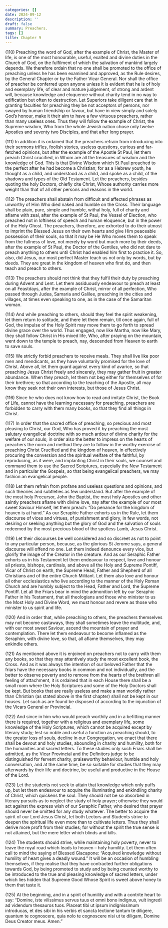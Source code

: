 ```yaml
---
categories: []
date: 2024-09-12
description: ''
draft: false
summary: Preachers.
tags: []
title: Chapter 9
---
```





(110) Preaching the word of God, after the example of Christ, the Master of life, is one of the most honourable, useful, exalted and divine duties in the Church of God, on the fulfilment of which the salvation of mankind largely depends. We therefore ordain that no one shall be promoted to the office of preaching unless he has been examined and approved, as the Rule desires, by the General Chapter or by the Father Vicar General. Nor shall the office of preacher be conferred upon anyone unless it is evident that he is of holy and exemplary life, of clear and mature judgement, of strong and ardent will, because knowledge and eloquence without charity tend in no way to edification but often to destruction. Let Superiors take diligent care that in granting faculties for preaching they be not acceptors of persons, nor swayed by human friendship or favour, but have in view simply and solely God’s honour, make it their aim to have a few virtuous preachers, rather than many useless ones. Thus they will follow the example of Christ, the Supreme wisdom, Who from the whole Jewish nation chose only twelve Apostles and seventy two Disciples, and that after long prayer.

(111) In addition it is ordained that the preachers refrain from introducing into their sermons trifles, foolish stories, useless questions, curious and far-fetched opinions, but after the example of the Apostle St Paul, let them preach Christ crucified, in Whom are all the treasures of wisdom and the knowledge of God. This is that Divine Wisdom which St Paul preached to the perfect after he had become a Christian; for as a Hebrew youth, he thought as a child, and understood as a child, and spoke as a child, of the shadows and types of the Old Testament. Let the preachers, besides quoting the holy Doctors, chiefly cite Christ, Whose authority carries more weight than that of all other persons and reasons in the world.

(112) The preachers shall abstain from difficult and affected phrases as unworthy of Him Who died naked and humble on the Cross. Their language shall be plain, pure, simple and humble, withal holy, full of charity and aflame with zeal, after the example of St Paul, the Vessel of Election, who preached not in loftiness of speech and human eloquence, but in the power of the Holy Ghost. The preachers, therefore, are exhorted to do their utmost to imprint the Blessed Jesus on their own hearts and give Him peaceable possession of their souls, so that it may be He Who moves them to speak from the fullness of love, not merely by word but much more by their deeds, after the example of St Paul, the Doctor of the Gentiles, who did not dare to preach anything to others until Christ had enabled him first to practice it. So, also, did Jesus, our most perfect Master teach us not only by words, but by deeds. They are great in the kingdom of heaven who first do, and then teach and preach to others.

(113) The preachers should not think that they fulfil their duty by preaching during Advent and Lent. Let them assiduously endeavour to preach at least on all Feastdays, after the example of Christ, mirror of all perfection, Who passed through Judea, Samaria and Galilee, preaching in the cities and villages, at times even speaking to one, as in the case of the Samaritan woman.

(114) And while preaching to others, should they feel the spirit weakening, let them return to solitude, and there let them remain, till once again, full of God, the impulse of the Holy Spirit may move them to go forth to spread divine grace over the world. Thus engaged, now like Martha, now like Mary, they shall follow Christ in His mixed life, Who, after praying on the mountain, went down to the temple to preach, nay, descended from Heaven to earth to save souls.

(115) We strictly forbid preachers to receive meals. They shall live like poor men and mendicants, as they have voluntarily promised for the love of Christ. Above all, let them guard against every kind of avarice, so that preaching Jesus Christ freely and sincerely, they may gather fruit in greater abundance. When they preach, let them not beg either for themselves of for their brethren; so that according to the teaching of the Apostle, all may know they seek not their own interests, but those of Jesus Christ.

(116) Since he who does not know how to read and imitate Christ, the Book of Life, cannot have the learning necessary for preaching, preachers are forbidden to carry with them many books, so that they find all things in Christ.

(117) In order that the sacred office of preaching, so precious and most pleasing to Christ, our God, Who has proved it by preaching the most salutary evangelical doctrine with so much ardour of divine charity for the welfare of our souls; in order also the better to impress on the hearts of preachers the norm and method they are to follow in the worthy exercise of preaching Christ Crucified and the kingdom of heaven, in effectively procuring the conversion and the spiritual welfare of the faithful, by reproducing, as it were, and implanting Christ in their souls, we counsel and command them to use the Sacred Scriptures, especially the New Testament and in particular the Gospels, so that being evangelical preachers, we may fashion an evangelical people.

(118) Let them refrain from profane and useless questions and opinions, and such theories and subtleties as few understand. But after the example of the most holy Precursor, John the Baptist, the most holy Apostles and other saintly preachers aflame with divine love, nay after the example of our most sweet Saviour Himself, let them preach: “Do penance for the kingdom of heaven is at hand.” As our Seraphic Father exhorts us in the Rule, let them discourse of vices and virtues, of punishment and glory, in few words, not desiring or seeking anything but the glory of God and the salvation of souls redeemed by the most precious blood of the spotless Lamb, Jesus Christ.

(119) Let their discourses be well considered and so discreet as not to point to any particular person, because, as the glorious St Jerome says, a general discourse will offend no one. Let them indeed denounce every vice, but glorify the image of the Creator in the creature. And as our Seraphic Father exhorts us in his Testament let them endeavour to respect, love and honour all priests, bishops, cardinals, and above all the Holy and Supreme Pontiff, Vicar of Christ on earth, the Supreme Head, Father and Shepherd of all Christians and of the entire Church Militant. Let them also love and honour all other ecclesiastics who live according to the manner of the Holy Roman Church and are humbly subject to the Head, Father and Lord, the Supreme Pontiff. Let all the Friars bear in mind the admonition left by our Seraphic Father in his Testament, that all theologians and those who minister to us the Most Holy and Divine Word, we must honour and revere as those who minister to us spirit and life.

(120) And in order that, while preaching to others, the preachers themselves may not become castaways, they shall sometimes leave the multitude, and, with our most sweet Saviour, ascend the mountain of prayer and contemplation. There let them endeavour to become inflamed as the Seraphim, with divine love, so that, all aflame themselves, they may enkindle others.

(121) As mentioned above it is enjoined on preachers not to carry with them any books, so that they may attentively study the most excellent book, the Cross. And as it was always the intention of our beloved Father that the friars have the necessary books in common and not individually, and the better to observe poverty and to remove from the hearts of the brethren all feeling of attachment, it is ordained that in each House there shall be a small room where the Holy Scriptures and some of the Holy Doctors shall be kept. But books that are really useless and make a man worldly rather than Christian (as stated above in the first chapter) shall not be kept in our houses. Let such as are found be disposed of according to the injunction of the Vicars General or Provincial.

(122) And since in him who would preach worthily and in a befitting manner there is required, together with a religious and exemplary life, some knowledge of the Holy Scriptures, which cannot be acquired except by literary study; lest so noble and useful a function as preaching should, to the greater loss of souls, decline in our Congregation, we enact that there shall be devout and holy studies, abounding in charity and humility, both for the humanities and sacred letters. To these studies only such Friars shall be admitted, as the Vicar Provincial and the Definitors judge to be distinguished for fervent charity, praiseworthy behaviour, humble and holy conversation, and at the same time, be so suitable for studies that they may afterwards by their life and doctrine, be useful and productive in the House of the Lord.

(123) Let the students not seek to attain that knowledge which only puffs up, but let them endeavour to acquire the illuminating and enkindling charity of Christ, which quickens the soul. They should not be so absorbed in literary pursuits as to neglect the study of holy prayer; otherwise they would act against the express wish of our Seraphic Father, who desired that prayer should never be omitted for any study whatever. The better to acquire the spirit of our Lord Jesus Christ, let both Lectors and Students strive to deepen the spiritual life even more than to cultivate letters. Thus they shall derive more profit from their studies; for without the spirit the true sense is not attained, but the mere letter which blinds and kills.

(124) The students should strive, while maintaining holy poverty, never to leave the royal road which leads to heaven – holy humility. Let them often call to mind the saying of Blessed Giacapone: “Acquired knowledge without humility of heart gives a deadly wound.” It will be an occasion of humbling themselves, if they realise that they have contracted further obligations towards God, by being promoted to study and by being counted worthy to be introduced to the true and pleasing knowledge of sacred letters, under which lies hidden that Supreme Good Whose Spirit is sweet above honey to them that taste it.

(125) At the beginning, and in a spirit of humility and with a contrite heart to say: “Domine, iste vilissimus servus tuus et omni bono indignus, vult ingredi ad videndum thesauros tuos. Placeat tibi ut ipsum indignissimum introducas, et des sibi in his verbis et sancta lectione tantum te diligere, quantum te cognoscere, quia nolo te cognoscere nisi ut te diligam, Domine Deus Creator meus. Amen.”

